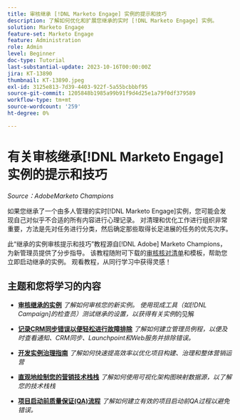 ```yaml
---
title: 审核继承 [!DNL Marketo Engage] 实例的提示和技巧
description: 了解如何优化和扩展您继承的实时 [!DNL Marketo Engage] 实例。
solution: Marketo Engage
feature-set: Marketo Engage
feature: Administration
role: Admin
level: Beginner
doc-type: Tutorial
last-substantial-update: 2023-10-16T00:00:00Z
jira: KT-13890
thumbnail: KT-13890.jpeg
exl-id: 3125e813-7d39-4403-922f-5a55bcbbbf95
source-git-commit: 1205848b1985a99b91f9d4d25e1a79f0df379589
workflow-type: tm+mt
source-wordcount: '259'
ht-degree: 0%

---
```


# 有关审核继承[!DNL Marketo Engage]实例的提示和技巧

*Source：AdobeMarketo Champions*

如果您继承了一个由多人管理的实时[!DNL Marketo Engage]实例，您可能会发现自己对似乎不合适的所有内容进行心理记录。 对清理和优化工作进行组织非常重要，方法是先对任务进行分类，然后确定那些取得长足进展的任务的优先次序。

此“继承的实例审核提示和技巧”教程源自[!DNL Adobe] Marketo Champions，为新管理员提供了分步指导。 该教程随附可下载的[审核核对清单](https://experienceleague.adobe.com/docs/marketo/using/getting-started-with-marketo/inheriting-a-marketo-engage-instance/where-to-start.html)和模板，帮助您立即启动继承的实例。 观看教程，从同行学习中获得灵感！

## 主题和您将学习的内容

* **[审核继承的实例](/help/marketo-tutorial-inherited-instance/audit-an-inherted-instance.md)**
  *了解如何审核您的新实例。 使用现成工具（如[!DNL Campaign]的检查员）测试继承的设置，以获得有关实例*&#x200B;的见解

* **[记录CRM同步错误以便轻松进行故障排除](/help/marketo-tutorial-inherited-instance/log-crm-sync-errors-for-easy-troubleshooting.md)**
  *了解如何建立管理员例程，以便及时查看通知、CRM同步、Launchpoint和Web服务并排除错误。*

* **[开发实例治理指南](/help/marketo-tutorial-inherited-instance/develop-an-instance-governance-guide.md)**
  *了解如何快速提高效率以优化项目构建、治理和整体营销运营*

* **[直观地绘制您的营销技术栈栈](/help/marketo-tutorial-inherited-instance/create-a-visual-data-flow-diagram.md)**
  *了解如何使用可视化架构图映射数据源，以了解您的技术栈栈*

* **[项目启动前质量保证(QA)流程](/help/marketo-tutorial-inherited-instance/essential-program-pre-launch-qa.md)**
  *了解如何建立有效的项目启动前QA过程以避免错误。*
